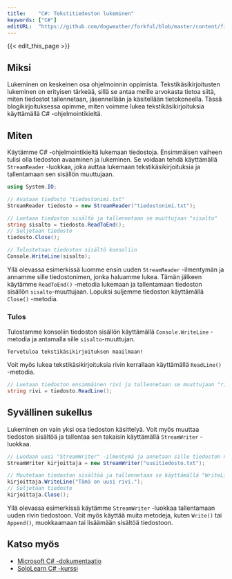 ```yaml
---
title:    "C#: Tekstitiedoston lukeminen"
keywords: ["C#"]
editURL:  "https://github.com/dogweather/forkful/blob/master/content/fi/c-sharp/reading-a-text-file.md"
---
```


{{< edit_this_page >}}

## Miksi

Lukeminen on keskeinen osa ohjelmoinnin oppimista. Tekstikäsikirjoitusten lukeminen on erityisen tärkeää, sillä se antaa meille arvokasta tietoa siitä, miten tiedostot tallennetaan, jäsennellään ja käsitellään tietokoneella. Tässä blogikirjoituksessa opimme, miten voimme lukea tekstikäsikirjoituksia käyttämällä C# -ohjelmointikieltä.

## Miten

Käytämme C# -ohjelmointikieltä lukemaan tiedostoja. Ensimmäisen vaiheen tulisi olla tiedoston avaaminen ja lukeminen. Se voidaan tehdä käyttämällä `StreamReader` -luokkaa, joka auttaa lukemaan tekstikäsikirjoituksia ja tallentamaan sen sisällön muuttujaan.

```C#
using System.IO;

// Avataan tiedosto "tiedostonimi.txt"
StreamReader tiedosto = new StreamReader("tiedostonimi.txt");

// Luetaan tiedoston sisältö ja tallennetaan se muuttujaan "sisalto"
string sisalto = tiedosto.ReadToEnd();
// Suljetaan tiedosto
tiedosto.Close();

// Tulostetaan tiedoston sisältö konsoliin
Console.WriteLine(sisalto);
```

Yllä olevassa esimerkissä luomme ensin uuden `StreamReader` -ilmentymän ja annamme sille tiedostonimen, jonka haluamme lukea. Tämän jälkeen käytämme `ReadToEnd()` -metodia lukemaan ja tallentamaan tiedoston sisällön `sisalto`-muuttujaan. Lopuksi suljemme tiedoston käyttämällä `Close()` -metodia.

### Tulos

Tulostamme konsoliin tiedoston sisällön käyttämällä `Console.WriteLine` -metodia ja antamalla sille `sisalto`-muuttujan.

```
Tervetuloa tekstikäsikirjoituksen maailmaan!
```

Voit myös lukea tekstikäsikirjoituksia rivin kerrallaan käyttämällä `ReadLine()` -metodia.

```C#
// Luetaan tiedoston ensimmäinen rivi ja tallennetaan se muuttujaan "rivi"
string rivi = tiedosto.ReadLine();
```

## Syvällinen sukellus

Lukeminen on vain yksi osa tiedoston käsittelyä. Voit myös muuttaa tiedoston sisältöä ja tallentaa sen takaisin käyttämällä `StreamWriter` -luokkaa.

```C#
// Luodaan uusi "StreamWriter" -ilmentymä ja annetaan sille tiedoston nimi
StreamWriter kirjoittaja = new StreamWriter("uusitiedosto.txt");

// Muutetaan tiedoston sisältöä ja tallennetaan se käyttämällä "WriteLine" -metodia
kirjoittaja.WriteLine("Tämä on uusi rivi.");
// Suljetaan tiedosto
kirjoittaja.Close();
```

Yllä olevassa esimerkissä käytämme `StreamWriter` -luokkaa tallentamaan uuden rivin tiedostoon. Voit myös käyttää muita metodeja, kuten `Write()` tai `Append()`, muokkaamaan tai lisäämään sisältöä tiedostoon.

## Katso myös

- [Microsoft C# -dokumentaatio](https://docs.microsoft.com/en-us/dotnet/csharp/)
- [SoloLearn C# -kurssi](https://www.sololearn.com/Course/CSharp/)